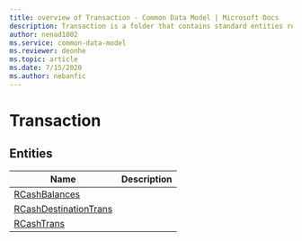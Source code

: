 ```yaml
---
title: overview of Transaction - Common Data Model | Microsoft Docs
description: Transaction is a folder that contains standard entities related to the Common Data Model.
author: nenad1002
ms.service: common-data-model
ms.reviewer: deonhe
ms.topic: article
ms.date: 7/15/2020
ms.author: nebanfic
---
```


# Transaction


## Entities

|Name|Description|
|---|---|
|[RCashBalances](RCashBalances.md)||
|[RCashDestinationTrans](RCashDestinationTrans.md)||
|[RCashTrans](RCashTrans.md)||
